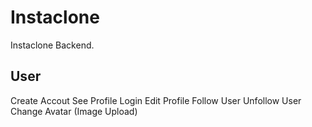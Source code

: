# Instaclone

Instaclone Backend.

## User

Create Accout
See Profile
Login
Edit Profile
Follow User
Unfollow User
Change Avatar (Image Upload)

